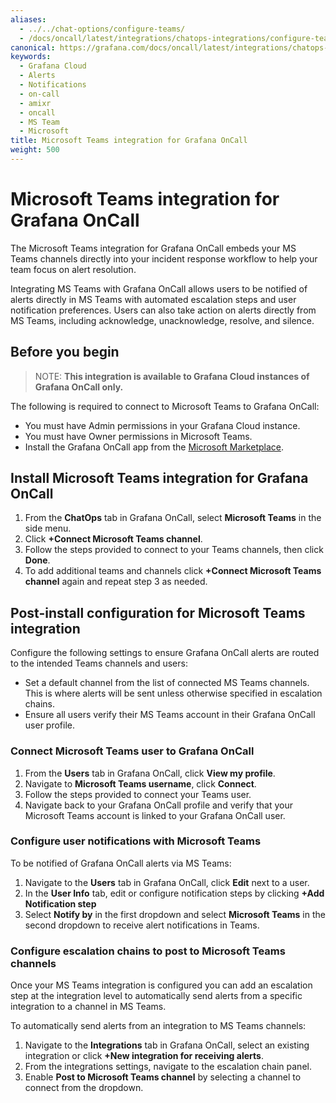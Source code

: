 ```yaml
---
aliases:
  - ../../chat-options/configure-teams/
  - /docs/oncall/latest/integrations/chatops-integrations/configure-teams/
canonical: https://grafana.com/docs/oncall/latest/integrations/chatops-integrations/configure-teams/
keywords:
  - Grafana Cloud
  - Alerts
  - Notifications
  - on-call
  - amixr
  - oncall
  - MS Team
  - Microsoft
title: Microsoft Teams integration for Grafana OnCall
weight: 500
---
```


# Microsoft Teams integration for Grafana OnCall

The Microsoft Teams integration for Grafana OnCall embeds your MS Teams channels directly into your incident response
workflow to help your team focus on alert resolution.

Integrating MS Teams with Grafana OnCall allows users to be notified of alerts directly in MS Teams with automated escalation
steps and user notification preferences. Users can also take action on alerts directly from MS Teams, including
acknowledge, unacknowledge, resolve, and silence.

## Before you begin

> NOTE: **This integration is available to Grafana Cloud instances of Grafana OnCall only.**

The following is required to connect to Microsoft Teams to Grafana OnCall:

- You must have Admin permissions in your Grafana Cloud instance.
- You must have Owner permissions in Microsoft Teams.
- Install the Grafana OnCall app from the [Microsoft Marketplace](https://appsource.microsoft.com/en-us/product/office/WA200004307).

## Install Microsoft Teams integration for Grafana OnCall

1. From the **ChatOps** tab in Grafana OnCall, select **Microsoft Teams** in the side menu.
1. Click **+Connect Microsoft Teams channel**.
1. Follow the steps provided to connect to your Teams channels, then click **Done**.
1. To add additional teams and channels click **+Connect Microsoft Teams channel** again and repeat step 3 as needed.

## Post-install configuration for Microsoft Teams integration

Configure the following settings to ensure Grafana OnCall alerts are routed to the intended Teams channels and users:

- Set a default channel from the list of connected MS Teams channels. This is where alerts will be sent unless otherwise
  specified in escalation chains.
- Ensure all users verify their MS Teams account in their Grafana OnCall user profile.

### Connect Microsoft Teams user to Grafana OnCall

1. From the **Users** tab in Grafana OnCall, click **View my profile**.
1. Navigate to **Microsoft Teams username**, click **Connect**.
1. Follow the steps provided to connect your Teams user.
1. Navigate back to your Grafana OnCall profile and verify that your Microsoft Teams account is linked to your Grafana
   OnCall user.

### Configure user notifications with Microsoft Teams

To be notified of Grafana OnCall alerts via MS Teams:

1. Navigate to the **Users** tab in Grafana OnCall, click **Edit** next to a user.
1. In the **User Info** tab, edit or configure notification steps by clicking **+Add Notification step**
1. Select **Notify by** in the first dropdown and select **Microsoft Teams** in the second dropdown to receive alert
   notifications in Teams.

### Configure escalation chains to post to Microsoft Teams channels

Once your MS Teams integration is configured you can add an escalation step at the integration level to automatically
send alerts from a specific integration to a channel in MS Teams.

To automatically send alerts from an integration to MS Teams channels:

1. Navigate to the **Integrations** tab in Grafana OnCall, select an existing integration or
   click **+New integration for receiving alerts**.
1. From the integrations settings, navigate to the escalation chain panel.
1. Enable **Post to Microsoft Teams channel** by selecting a channel to connect from the dropdown.
